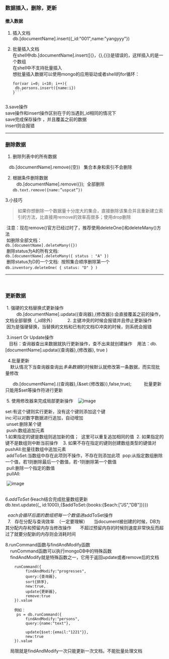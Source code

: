 ### 数据插入，删除，更新

####  撤入数据
1.  插入文档  
     db.[documentName].insert({_id:"001",name:"yangyyy"})
     
2.  批量插入文档  
    在shell中db.[documentName].insert([{}，{},{}])是错误的，这样插入的是一个数组  
    在shell中不支持批量插入  
    想批量插入数据可以使用mongo的应用驱动或者shell的for循环：  
    ```
    for(var i=0; i<10; i++){
     db.persons.insert({name:i})
    }```
    
    
3.save操作  
 save操作和insert操作区别在于的当遇到_id相同的情况下  
 save完成保存操作  ，并且覆盖之前的数据  
 insert则会报错
 
 ____________________________
 
### 删除数据
1.  删除列表中的所有数据

    db.[documentName].remove({空})  
    集合本身和索引不会删除  
    
 2. 根据条件删除数据  
    db.[documentName].remove({});  全部删除
    ``` db.text.remove({name:”uspcat”})```  
    
    
  3.小技巧  
  > 如果你想删除一个数据量十分庞大的集合，直接删除该集合并且重新建立索引的方法，比直接用remove的效率高很多；使用drop删除
  
  
  注意：现在remove()官方已经过时了，推荐使用deleteOne()和deleteMany()方法  
  如删除全部文档：  
  ```db.[documentName].deleteMany({})```  
  删除status为A的所有文档:   
  ```db.[documentName].deleteMany({ status : "A" })```  
  删除status为D的一个文档:  按照集合顺序删除第一个  
  ```db.inventory.deleteOne( { status: "D" } )```  
  
________________________
  
  
### 更新数据
  
  1. 强硬的文档替换式更新操作   
          db.[documentName].updata({查询器},{修改器}):会直接覆盖之前的操作，文档全部替换（_id除外）
        
  2. 主键冲突的时候会报错并且停止更新操作  
        因为是强硬替换，当替换的文档和已有的文档ID冲突的时候，则系统会报错
      
  3.insert Or Update操作  
    目标：查询器查出来数据就执行更新操作，查不出来就创建操作
    用法：db.[documentName].updata({查询器},{修改器}, true )
    
   4.批量更新   
     默认情况下当查询器查询出*多条数据*的时候默认就修改第一条数据，而实现批量修改
     
       db.[documentName].({查询器},{&set:{修改器}},false,true);
          批量更新只能用$set等操作符进行更新
          
          
  5. 使用修改器来完成局部更新操作  
  ![image](https://github.com/wyyww/wxyyww_images/blob/master/screenShot/Screenshot_2018-03-11-15-27-28.png)    
  
  set:有这个键则实行更新，没有这个键则添加这个键  
  inc:可以对数字数据进行追加，自动增加  
  unset:删除某个键  
  push:数组追加元素  
  1.如果指定的键是数组则追加新的值；  这里可以重复追加相同的值
  2. 如果指定的键不是数组则中断当前操作  
  3. 如果不存在指定的键则创建数组类型的键值对 
  pushAll:批量往数组中追加元素  
  addToSet:当数组中存在此项则不操作，不存在则添加此项
  pop:从指定数组删除一个值，若1则删除最后一个数值，若-1则删除第一个数值  
  pull:删除一个指定的数值  
  pullAll:
  
 ![image](https://github.com/wyyww/wxyyww_images/blob/master/screenShot/Screenshot_2018-03-11-15-58-12.png)    
  
  
6.$addToSet与$each结合完成批量数组更新  
   db.text.update({_ id:1000},{$addToSet:{books:{$each:["JS","DB"]}}})  
   
   $each会循环后面的数组把每一个数值进$addToSet操作  
   
7.   存在分配与查询效率  （一定要理解）
     当document被创建的时候，DB为其分配内存和预留内存当修改操作  
     不超过预留内存的时候则速度非常快反而超过了就要分配新的内存则会消耗时间

8.runCommand函数与findAndModify函数   
     runCommand函数可以执行mongoDB中的特殊函数  
     findAndModify就是特殊函数之一，它用于返回update或者remove后的文档  
 ```
     runCommand({
          findAndModify:"progresses",
          query:{查询器},
          sort{排序},
          new:true,
          update{更新器},
          remove:true
     }).value
     
     例如：
      ps = db.runCommand({
          findAndModify:"persons",
          query:{name:"text"},
         
          update{$set:{email:"1221"}},
          new:true
     }).value
 ```
     局限就是findAndModify一次只能更新一次文档，不能批量处理文档
